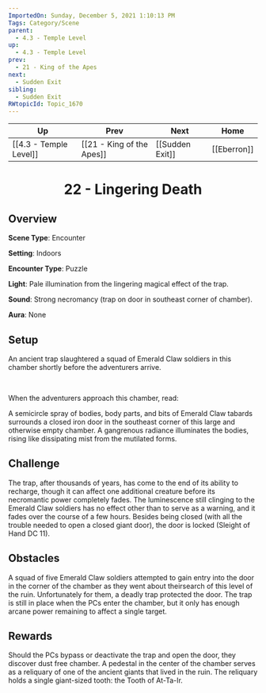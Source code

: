```yaml
---
ImportedOn: Sunday, December 5, 2021 1:10:13 PM
Tags: Category/Scene
parent:
  - 4.3 - Temple Level
up:
  - 4.3 - Temple Level
prev:
  - 21 - King of the Apes
next:
  - Sudden Exit
sibling:
  - Sudden Exit
RWtopicId: Topic_1670
---
```


| Up | Prev | Next | Home |
|----|------|------|------|
| [[4.3 - Temple Level]] | [[21 - King of the Apes]] | [[Sudden Exit]] | [[Eberron]] |

# <center>22 - Lingering Death</center>

## Overview

**Scene Type**: Encounter

**Setting**: Indoors

**Encounter Type**: Puzzle

**Light**: Pale illumination from the lingering magical effect of the trap.

**Sound**: Strong necromancy (trap on door in southeast corner of chamber).

**Aura**: None

## Setup

An ancient trap slaughtered a squad of Emerald Claw soldiers in this chamber shortly before the adventurers arrive.

 

When the adventurers approach this chamber, read:

A semicircle spray of bodies, body parts, and bits of Emerald Claw tabards surrounds a closed iron door in the southeast corner of this large and otherwise empty chamber. A gangrenous radiance illuminates the bodies, rising like dissipating mist from the mutilated forms.

## Challenge

The trap, after thousands of years, has come to the end of its ability to recharge, though it can affect one additional creature before its necromantic power completely fades. The luminescence still clinging to the Emerald Claw soldiers has no effect other than to serve as a warning, and it fades over the course of a few hours. Besides being closed (with all the trouble needed to open a closed giant door), the door is locked (Sleight of Hand DC 11).

## Obstacles

A squad of five Emerald Claw soldiers attempted to gain entry into the door in the corner of the chamber as they went about theirsearch of this level of the ruin. Unfortunately for them, a deadly trap protected the door. The trap is still in place when the PCs enter the chamber, but it only has enough arcane power remaining to affect a single target.

## Rewards

Should the PCs bypass or deactivate the trap and open the door, they discover dust free chamber. A pedestal in the center of the chamber serves as a reliquary of one of the ancient giants that lived in the ruin. The reliquary holds a single giant-sized tooth: the Tooth of At-Ta-Ir.

